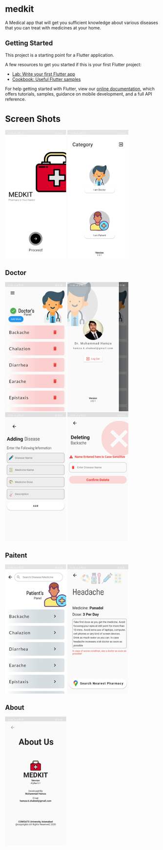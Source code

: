 # medkit

A Medical app that will get you sufficient knowledge about various diseases that you can treat with medicines at your home.

## Getting Started

This project is a starting point for a Flutter application.

A few resources to get you started if this is your first Flutter project:

- [Lab: Write your first Flutter app](https://flutter.dev/docs/get-started/codelab)
- [Cookbook: Useful Flutter samples](https://flutter.dev/docs/cookbook)

For help getting started with Flutter, view our
[online documentation](https://flutter.dev/docs), which offers tutorials,
samples, guidance on mobile development, and a full API reference.

# Screen Shots
<img src="images/welcome.jpg" width=200;> <img src="images/user.jpg" width=200;> 

## Doctor
<img src="images/doctorEdit.jpg" width=200;> <img src="images/drawer.jpg" width=200;> <img src="images/addDisease.jpg" width=200;> <img src="images/delDisease.jpg" width=200;> 

## Paitent
<img src="images/patient.jpg" width=200;> <img src="images/medDetails.jpg" width=200;> 

## About
<img src="images/aboutus.jpg" width=200;>
